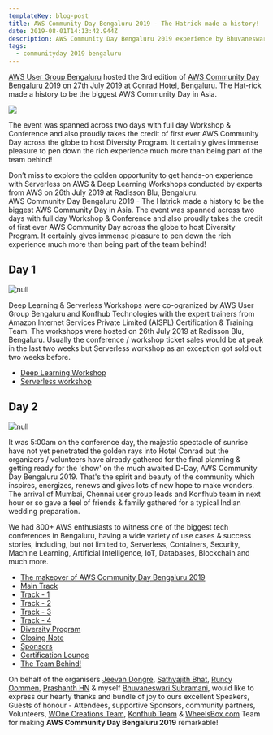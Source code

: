```yaml
---
templateKey: blog-post
title: AWS Community Day Bengaluru 2019 - The Hatrick made a history!
date: 2019-08-01T14:13:42.944Z
description: AWS Community Day Bengaluru 2019 experience by Bhuvaneswari Subramani
tags:
  - communityday 2019 bengaluru
---
```

[AWS User Group Bengaluru](https://www.awsugblr.in/) hosted the 3rd edition of [AWS Community Day Bengaluru 2019](https://communityday.awsugblr.in/)  on 27th July 2019 at Conrad Hotel, Bengaluru. The Hat-rick made a history to be the biggest AWS Community Day in Asia. 

![](/img/acd_1.jpg)

The event was spanned across two days with full day Workshop & Conference and also proudly takes the credit of first ever AWS Community Day across the globe to host Diversity Program. It certainly gives immense pleasure to pen down the rich experience much more than being part of the team behind!

Don’t miss to explore the golden opportunity to get hands-on experience with Serverless on AWS & Deep Learning Workshops conducted by experts from AWS on 26th July 2019 at Radisson Blu, Bengaluru.\
AWS Community Day Bengaluru 2019 - The Hatrick made a history to be the biggest AWS Community Day in Asia. The event was spanned across two days with full day Workshop & Conference and also proudly takes the credit of first ever AWS Community Day across the globe to host Diversity Program. It certainly gives immense pleasure to pen down the rich experience much more than being part of the team behind!

## **Day 1**

![null](/img/dl_2.jpg)

Deep Learning & Serverless Workshops were co-ogranized by AWS User Group Bengaluru and Konfhub Technologies with the expert trainers from Amazon Internet Services Private Limited (AISPL) Certification & Training Team. The workshops were hosted on 26th July 2019 at Radisson Blu, Bengaluru. Usually the conference / workshop ticket sales would be at peak in the last two weeks but Serverless workshop as an exception got sold out two weeks before.  

* [Deep Learning Workshop](https://www.awsugblr.in/blog/2019-08-01-acd2019-deep-learning-workshop/)
* [Serverless workshop](https://www.awsugblr.in/blog/2019-08-03-acd2019-serverless-workshop/)

## Day 2

![null](/img/mainpic.jpg)

It was 5:00am on the conference day, the majestic spectacle of sunrise have not yet penetrated the golden rays into Hotel Conrad but the organizers / volunteers have already gathered for the final planning & getting ready for the 'show' on the much awaited D-Day, AWS Community Day Bengaluru 2019. That's the spirit and beauty of the community which inspires, energizes, renews and gives lots of new hope to make wonders. The arrival of Mumbai, Chennai user group leads and Konfhub team in next hour or so gave a feel of friends & family gathered for a typical Indian wedding preparation. 

We had 800+ AWS enthusiasts to witness one of the biggest tech conferences in Bengaluru, having a wide variety of use cases & success stories, including, but not limited to, Serverless, Containers, Security, Machine Learning, Artificial Intelligence, IoT, Databases, Blockchain and much more.

* [The makeover of AWS Community Day Bengaluru 2019](https://www.awsugblr.in/blog/2019-08-05-aws-community-day-bengaluru-2019-the-makeover/)
* [Main Track](https://www.awsugblr.in/blog/2019-08-05-aws-community-day-bengaluru-2019-main-track)
* [Track - 1](https://www.awsugblr.in/blog/2019-08-05-aws-community-day-bengaluru-2019-track-1)
* [Track - 2](https://www.awsugblr.in/blog/2019-08-05-aws-community-day-bengaluru-2019-track-2)
* [Track - 3](https://www.awsugblr.in/blog/2019-08-05-aws-community-day-bengaluru-2019-track-3)
* [Track - 4](https://www.awsugblr.in/blog/2019-08-05-aws-community-day-bengaluru-2019-track-4)
* [Diversity Program](https://www.awsugblr.in/blog/2019-08-05-acd2019-diversity-program)
* [Closing Note](https://www.awsugblr.in/blog/2019-08-05-aws-community-day-bengaluru-2019-closing-note)
* [Sponsors](Sponsors)
* [Certification Lounge](<https://www.awsugblr.in/blog/2019-08-05-aws-community-day-bengaluru-2019-Certification Lounge>)
* [The Team Behind!](https://www.awsugblr.in/blog/entries/2019-08-05-aws-community-day-bengaluru-2019-the-team-behind)

On behalf of the organisers [Jeevan Dongre](https://www.linkedin.com/in/jeevandongre/), [Sathyajith Bhat](https://www.linkedin.com/in/sathyabhat/), [Runcy Oommen](https://www.linkedin.com/in/runcyoommen/), [Prashanth HN](https://www.linkedin.com/in/hnprashanth/) & myself [Bhuvaneswari Subramani](https://www.linkedin.com/in/bhuvanas/), would like to express our hearty thanks and bundle of joy to ours excellent Speakers, Guests of honour - Attendees, supportive Sponsors, community partners, Volunteers, [WOne Creations Team](https://www.facebook.com/Wonecreations/), [Konfhub Team](https://konfhub.com/) & [WheelsBox.com](WheelsBox.com) Team for making **AWS Community Day Bengaluru 2019** remarkable!

